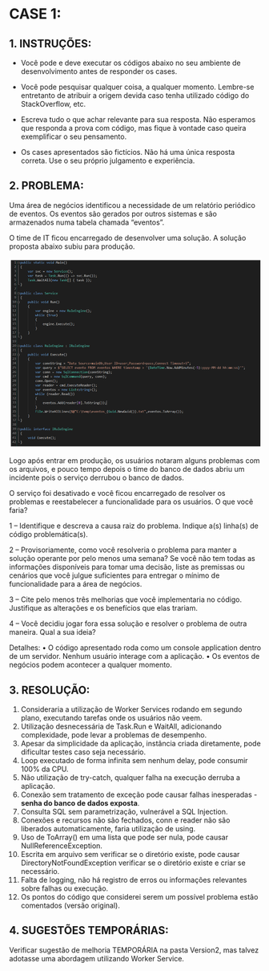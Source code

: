 # CASE 1:

## 1. INSTRUÇÕES:
- Você pode e deve executar os códigos abaixo no seu ambiente de desenvolvimento antes de responder os cases.

- Você pode pesquisar qualquer coisa, a qualquer momento. Lembre-se entretanto de atribuir a origem devida caso tenha utilizado código do StackOverflow, etc.

- Escreva tudo o que achar relevante para sua resposta. Não esperamos que responda a prova com código, mas fique à vontade caso queira exemplificar o seu pensamento.

- Os cases apresentados são fictícios. Não há uma única resposta correta. Use o seu próprio julgamento e experiência.

## 2. PROBLEMA:
Uma área de negócios identificou a necessidade de um relatório periódico de eventos. Os eventos são gerados por outros sistemas e são armazenados numa tabela chamada “eventos”.

O time de IT ficou encarregado de desenvolver uma solução. A solução proposta abaixo subiu para produção.

![01_img.png](01_img.png)

Logo após entrar em produção, os usuários notaram alguns problemas com os arquivos, e pouco tempo depois o time do banco de dados abriu um incidente pois o serviço derrubou o banco de dados.

O serviço foi desativado e você ficou encarregado de resolver os problemas e reestabelecer a funcionalidade para os usuários. O que você faria?

1 – Identifique e descreva a causa raiz do problema. Indique a(s) linha(s) de código problemática(s).

2 – Provisoriamente, como você resolveria o problema para manter a solução operante por pelo menos uma semana? Se você não tem todas as informações disponíveis para tomar uma decisão, liste as premissas ou cenários que você julgue suficientes para entregar o mínimo de funcionalidade para a área de negócios.

3 – Cite pelo menos três melhorias que você implementaria no código. Justifique as alterações e os benefícios que elas trariam.

4 – Você decidiu jogar fora essa solução e resolver o problema de outra maneira. Qual a sua ideia?

Detalhes:
•	O código apresentado roda como um console application dentro de um servidor. Nenhum usuário interage com a aplicação.
•	Os eventos de negócios podem acontecer a qualquer momento.

## 3. RESOLUÇÃO:
1. Consideraria a utilização de Worker Services rodando em segundo plano, executando tarefas onde os usuários não veem.
2. Utilização desnecessária de Task.Run e WaitAll, adicionando complexidade, pode levar a problemas de desempenho.
3. Apesar da simplicidade da aplicação, instância criada diretamente, pode dificultar testes caso seja necessário.
4. Loop executado de forma infinita sem nenhum delay, pode consumir 100% da CPU.
5. Não utilização de try-catch, qualquer falha na execução derruba a aplicação.
6. Conexão sem tratamento de exceção pode causar falhas inesperadas - **senha do banco de dados exposta**.
7. Consulta SQL sem parametrização, vulnerável a SQL Injection.
8. Conexões e recursos não são fechados, conn e reader não são liberados automaticamente, faria utilização de using.
9. Uso de ToArray() em uma lista que pode ser nula, pode causar NullReferenceException.
10. Escrita em arquivo sem verificar se o diretório existe, pode causar DirectoryNotFoundException verificar se o diretório existe e criar se necessário.
11. Falta de logging, não há registro de erros ou informações relevantes sobre falhas ou execução.
12. Os pontos do código que considerei serem um possível problema estão comentados (versão original).

   
## 4. SUGESTÕES TEMPORÁRIAS:
Verificar sugestão de melhoria TEMPORÁRIA na pasta Version2, mas talvez adotasse uma abordagem utilizando Worker Service.

 